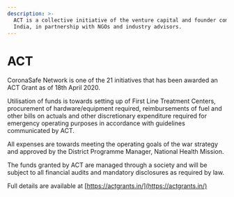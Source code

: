```yaml
---
description: >-
  ACT is a collective initiative of the venture capital and founder community in
  India, in partnership with NGOs and industry advisors.
---
```


# ACT

CoronaSafe Network is one of the 21 initiatives that has been awarded an ACT Grant  as of 18th April 2020.  
  
Utilisation of funds is towards setting up of First Line Treatment Centers, procurement of hardware/equipment required, reimbursements of fuel and other bills on actuals and other discretionary expenditure required for emergency operating purposes in accordance with guidelines communicated by ACT. 

All expenses are towards meeting the operating goals of the war strategy and approved by the District Programme Manager, National Health Mission.

The funds granted by ACT are managed through a society and will be subject to all financial audits and mandatory disclosures as required by law.  
  
Full details are available at [https://actgrants.in/](https://actgrants.in/)




